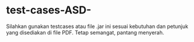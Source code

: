 # test-cases-ASD-
Silahkan gunakan testcases atau file .jar ini sesuai kebutuhan dan petunjuk yang disediakan di file PDF.
Tetap semangat, pantang menyerah. 
